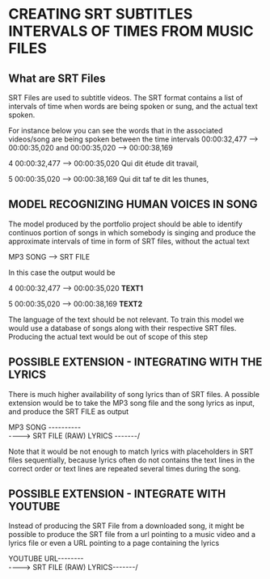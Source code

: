 # CREATING SRT SUBTITLES INTERVALS OF TIMES FROM MUSIC FILES

## What are SRT Files

SRT Files are used to subtitle videos. The SRT format contains a list of intervals of time
when words are being spoken or sung, and the actual text spoken.

For instance below you can see the words that in the associated videos/song are being spoken
between the time intervals 00:00:32,477 --> 00:00:35,020 and 00:00:35,020 --> 00:00:38,169


4
00:00:32,477 --> 00:00:35,020
Qui dit étude dit travail,

5
00:00:35,020 --> 00:00:38,169
Qui dit taf te dit les thunes,

## MODEL RECOGNIZING HUMAN VOICES IN SONG

The model produced by the portfolio project should be able to identify continuos portion of songs in which somebody is singing
and produce the approximate intervals of time in form of SRT files, without the actual text

MP3 SONG --> SRT FILE

In this case the output would be

4
00:00:32,477 --> 00:00:35,020
**TEXT1**

5
00:00:35,020 --> 00:00:38,169
**TEXT2**

The language of the text should be not relevant.
To train this model we would use a database of songs along with their respective SRT files.
Producing the actual text would be out of scope of this step

## POSSIBLE EXTENSION - INTEGRATING WITH THE LYRICS

There is much higher availability of song lyrics than of SRT files. A possible extension
would be to take the MP3 song file and the song lyrics as input, and produce the SRT FILE as output

MP3 SONG  ----------\
                     ----> SRT FILE
(RAW) LYRICS -------/

Note that it would be not enough to match lyrics with placeholders in SRT files sequentially,
because lyrics often do not contains the text lines in the correct order or text lines are repeated several times during the song.

## POSSIBLE EXTENSION - INTEGRATE WITH YOUTUBE

Instead of producing the SRT File from a downloaded song, it might be possible to produce the SRT file
from a url pointing to a music video and a lyrics file or even a URL pointing to a page containing the lyrics


YOUTUBE URL--------\
                    ----> SRT FILE
(RAW) LYRICS-------/
